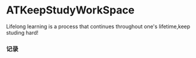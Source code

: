 # ATKeepStudyWorkSpace
Lifelong learning is a process that continues throughout one's lifetime,keep studing hard!
### 记录
